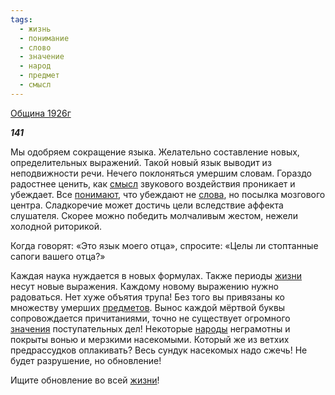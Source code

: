 ```yaml
---
tags:
  - жизнь
  - понимание
  - слово
  - значение
  - народ
  - предмет
  - смысл
---
```

[Община 1926г](https://127.0.0.1:4002/agni/1926)

___141___

Мы одобряем сокращение языка. Желательно составление новых, определительных выражений. Такой новый язык выводит из неподвижности речи. Нечего поклоняться умершим словам. Гораздо радостнее ценить, как [смысл](../../../tags/#смысл) звукового воздействия проникает и убеждает. Все [понимают](../../../tags/#понимание), что убеждают не [слова](../../../tags/#слово), но посылка мозгового центра. Сладкоречие может достичь цели вследствие аффекта слушателя. Скорее можно победить молчаливым жестом, нежели холодной риторикой.   

Когда говорят: «Это язык моего отца», спросите: «Целы ли стоптанные сапоги вашего отца?»   

Каждая наука нуждается в новых формулах. Также периоды [жизни](../../../tags/#жизнь) несут новые выражения. Каждому новому выражению нужно радоваться. Нет хуже объятия трупа! Без того вы привязаны ко множеству умерших [предметов](../../../tags/#предмет). Вынос каждой мёртвой буквы сопровождается причитаниями, точно не существует огромного [значения](../../../tags/#значение) поступательных дел! Некоторые [народы](../../../tags/#народ) неграмотны и покрыты вонью и мерзкими насекомыми. Который же из ветхих предрассудков оплакивать? Весь сундук насекомых надо сжечь! Не будет разрушение, но обновление!   

Ищите обновление во всей [жизни](../../../tags/#жизнь)!   

